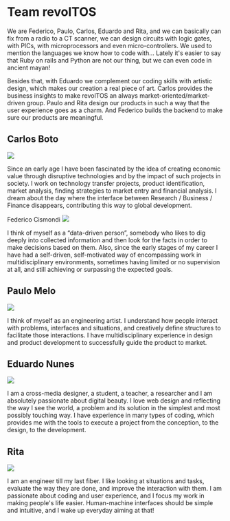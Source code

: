 # Team revolTOS

We are Federico, Paulo, Carlos, Eduardo and Rita, and we can basically can fix from a radio to a CT scanner, we can design circuits with logic gates, with PICs, with microprocessors and even micro-controllers. We used to mention the languages we know how to code with... Lately it's easier to say that Ruby on rails and Python are not our thing, but we can even code in ancient mayan!

Besides that, with Eduardo we complement our coding skills with artistic design, which makes our creation a real piece of art. Carlos provides the business insights to make revolTOS an always market-oriented/market-driven group. Paulo and Rita design our products in such a way that the user experience goes as a charm. And Federico builds the backend to make sure our products are meaningful.


<h2>Carlos Boto</h2> <img src="http://privacypal.fcismondi.koding.io/img/carlosboto.png"/>

Since an early age I have been fascinated by the idea of creating economic value through disruptive
technologies and by the impact of such projects in society. I work on technology transfer projects, product
identification, market analysis, finding strategies to market entry and financial analysis. I dream about the
day where the interface between Research / Business / Finance disappears, contributing this way to
global development.


</h2>Federico Cismondi</h2> <img src="http://privacypal.fcismondi.koding.io/img/federicocismondi.png"/>

I think of myself as a “data-driven person”, somebody who likes to dig deeply into collected information
and then look for the facts in order to make decisions based on them. Also, since the early stages of my
career I have had a self-driven, self-motivated way of encompassing work in multidisciplinary
environments, sometimes having limited or no supervision at all, and still achieving or surpassing the
expected goals.


<h2>Paulo Melo</h2> <img src="http://privacypal.fcismondi.koding.io/img/paulomelo.png"/>

I think of myself as an engineering artist. I understand how people interact with problems, interfaces and
situations, and creatively define structures to facilitate those interactions. I have multidisciplinary
experience in design and product development to successfully guide the product to market.


<h2>Eduardo Nunes</h2> <img src="http://privacypal.fcismondi.koding.io/img/eduardonunes.png"/>

I am a cross-media designer, a student, a teacher, a researcher and I am absolutely passionate about digital beauty. I love web design and reflecting the way I see the world, a problem and its solution in the simplest and most possibly touching way. I have experience in many types of coding, which provides me with the tools to execute a project from the conception, to the design, to the development.


<h2>Rita</h2> <img src="http://privacypal.fcismondi.koding.io/img/ritaoliveira.png"/>

I am an engineer till my last fiber. I like looking at situations and tasks, evaluate the way they are done, and improve the interaction with them. I am passionate about coding and user experience, and I focus my work in making people's life easier. Human-machine interfaces should be simple and intuitive, and I wake up everyday aiming at that!
